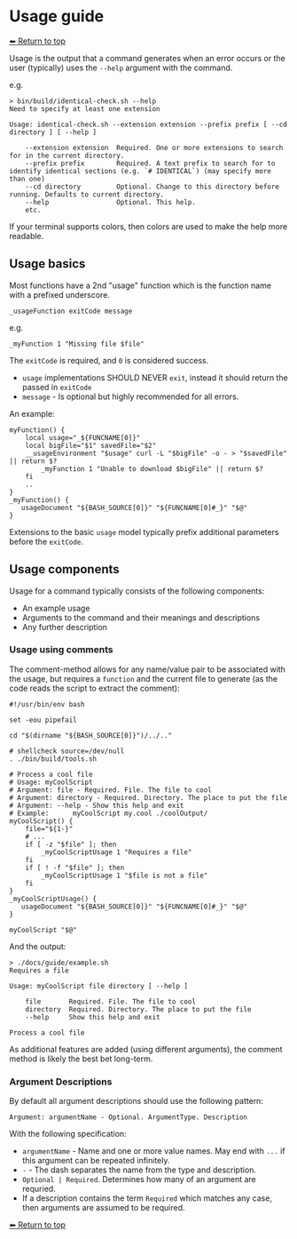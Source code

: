 # Usage guide

[⬅ Return to top](../index.md)

Usage is the output that a command generates when an error occurs or the user (typically) uses the `--help` argument with the command.

e.g.

    > bin/build/identical-check.sh --help
    Need to specify at least one extension

    Usage: identical-check.sh --extension extension --prefix prefix [ --cd directory ] [ --help ]

        --extension extension  Required. One or more extensions to search for in the current directory.
        --prefix prefix        Required. A text prefix to search for to identify identical sections (e.g. `# IDENTICAL`) (may specify more than one)
        --cd directory         Optional. Change to this directory before running. Defaults to current directory.
        --help                 Optional. This help.
        etc.

If your terminal supports colors, then colors are used to make the help more readable.

## Usage basics

Most functions have a 2nd "usage" function which is the function name with a prefixed underscore.

    _usageFunction exitCode message

e.g.

    _myFunction 1 "Missing file $file"

The `exitCode` is required, and `0` is considered success.

- `usage` implementations SHOULD NEVER `exit`, instead it should return the passed in `exitCode`
- `message` - Is optional but highly recommended for all errors.

An example:

    myFunction() {
        local usage="_${FUNCNAME[0]}"
        local bigFile="$1" savedFile="$2"
        __usageEnvironment "$usage" curl -L "$bigFile" -o - > "$savedFile" || return $?
            _myFunction 1 "Unable to download $bigFile" || return $?
        fi
        ..
    }
    _myFunction() {
       usageDocument "${BASH_SOURCE[0]}" "${FUNCNAME[0]#_}" "$@"
    }

Extensions to the basic `usage` model typically prefix additional parameters before the `exitCode`.

## Usage components

Usage for a command typically consists of the following components:

- An example usage
- Arguments to the command and their meanings and descriptions
- Any further description

### Usage using comments

The comment-method allows for any name/value pair to be associated with the usage, but requires a `function`
and the current file to generate (as the code reads the script to extract the comment):

    #!/usr/bin/env bash

    set -eou pipefail

    cd "$(dirname "${BASH_SOURCE[0]}")/../.."

    # shellcheck source=/dev/null
    . ./bin/build/tools.sh

    # Process a cool file
    # Usage: myCoolScript
    # Argument: file - Required. File. The file to cool
    # Argument: directory - Required. Directory. The place to put the file
    # Argument: --help - Show this help and exit
    # Example:      myCoolScript my.cool ./coolOutput/
    myCoolScript() {
        file="${1-}"
        # ...
        if [ -z "$file" ]; then
            _myCoolScriptUsage 1 "Requires a file"
        fi
        if [ ! -f "$file" ]; then
            _myCoolScriptUsage 1 "$file is not a file"
        fi
    }
    _myCoolScriptUsage() {
       usageDocument "${BASH_SOURCE[0]}" "${FUNCNAME[0]#_}" "$@"
    }

    myCoolScript "$@"

And the output:

    > ./docs/guide/example.sh
    Requires a file

    Usage: myCoolScript file directory [ --help ]

        file       Required. File. The file to cool
        directory  Required. Directory. The place to put the file
        --help     Show this help and exit

    Process a cool file

As additional features are added (using different arguments), the comment method is likely the best bet long-term.

### Argument Descriptions

By default all argument descriptions should use the following pattern:

    Argument: argumentName - Optional. ArgumentType. Description 

With the following specification:

- `argumentName` - Name and one or more value names. May end with `...` if this argument can be repeated infinitely.
- `-` - The dash separates the name from the type and description.
- `Optional | Required`. Determines how many of an argument are requried.
- If a description contains the term `Required` which matches any case, then arguments are assumed to be required.

[⬅ Return to top](../index.md)
